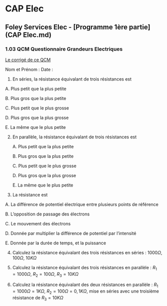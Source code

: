 # CAP Elec
## Foley Services Elec - [Programme 1ère partie](CAP Elec.md)

### 1.03 QCM Questionnaire Grandeurs Electriques

[Le corrigé de ce QCM](./1_03_QCM_corrige.md)


Nom et Prénom	: 	Date : 

1.	En séries, la résistance équivalant de trois résistances est

   A. Plus petit que la plus petite

   B. Plus gros que la plus petite

   C. Plus petit que le plus grosse

   D. Plus gros que la plus grosse

   E. La même que le plus petite

2. En parallèle, la résistance équivalant de trois résistances est   

   A. Plus petit que la plus petite

   B. Plus gros que la plus petite

   C. Plus petit que le plus grosse

   D. Plus gros que la plus grosse

   E. La même que le plus petite

3.	La résistance est

   A. La différence de potentiel électrique entre plusieurs points de référence

   B. L’opposition de passage des électrons
 
   C. Le mouvement des électrons
 
   D. Donnée par multiplier la différence de potentiel par l’intensité
 
   E. Donnée par la durée de temps, et la puissance

4. Calculez la résistance équivalant des trois résistances en séries : $1000 \Omega$, $100 \Omega$, $10 K\Omega$


5.	Calculez la résistance équivalant des trois résistances en parallèle : $R_1 = 1000 \Omega$, $R_2 = 100 \Omega$, $R_3 = 10 K\Omega$


6. Calculez la résistance équivalant des deux résistances en parallèle : $R_1 = 1000 \Omega = 1 K\Omega$, $R_2 = 100 \Omega = 0,1 K \Omega$, mise en séries avec une troisième résistance de $R_3 = 10 K\Omega$

